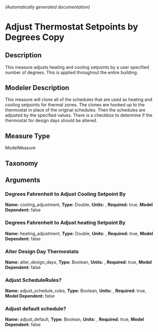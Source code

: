 

###### (Automatically generated documentation)

# Adjust Thermostat Setpoints by Degrees Copy

## Description
This measure adjusts heating and cooling setpoints by a user specified number of degrees. This is applied throughout the entire building.

## Modeler Description
This measure will clone all of the schedules that are used as heating and cooling setpoints for thermal zones. The clones are hooked up to the thermostat in place of the original schedules. Then the schedules are adjusted by the specified values. There is a checkbox to determine if the thermostat for design days should be altered.

## Measure Type
ModelMeasure

## Taxonomy


## Arguments


### Degrees Fahrenheit to Adjust Cooling Setpoint By

**Name:** cooling_adjustment,
**Type:** Double,
**Units:** ,
**Required:** true,
**Model Dependent:** false

### Degrees Fahrenheit to Adjust heating Setpoint By

**Name:** heating_adjustment,
**Type:** Double,
**Units:** ,
**Required:** true,
**Model Dependent:** false

### Alter Design Day Thermostats

**Name:** alter_design_days,
**Type:** Boolean,
**Units:** ,
**Required:** true,
**Model Dependent:** false

### Adjust ScheduleRules?

**Name:** adjust_schedule_rules,
**Type:** Boolean,
**Units:** ,
**Required:** true,
**Model Dependent:** false

### Adjust default schedule?

**Name:** adjust_default,
**Type:** Boolean,
**Units:** ,
**Required:** true,
**Model Dependent:** false





